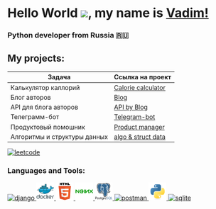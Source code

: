 # Hello World <img src="https://github.com/blackcater/blackcater/raw/main/images/Hi.gif" height="32"/>, my name is [Vadim!](https://github.com/VadimNT) 
### Python developer from Russia 🇷🇺

## My projects:

|  Задача | Ссылка на проект  |
| ------------ | ------------ |
| Калькулятор каллорий|  [Calorie calculator](https://github.com/VadimNT/hw_python_oop "Calorie calculator") |
|  Блог авторов |  [Blog](https://github.com/VadimNT/hw05_final  "Blog")|
|  API для блога авторов | [ API by Blog](https://github.com/VadimNT/yamdb_final "API CI/CD by Blog") |
|  Телеграмм-бот |   [Telegram-bot](https://github.com/VadimNT/homework_bot "Telegram-bot")|
|  Продуктовый помошник |[Product manager](https://github.com/VadimNT/foodgram-project-react "Product manager")|
|  Алгоритмы и структуры данных |[algo & struct data](https://github.com/VadimNT/algorithms "algo & struct data")|


<a href="https://leetcode.com/smile-nt/"><img src="https://assets.leetcode.com/static_assets/public/webpack_bundles/images/logo-dark.e99485d9b.svg" height=25 alt="leetcode"></a></br>
<h3 align="left">Languages and Tools:</h3>
<p align="left"> <a href="https://www.djangoproject.com/" target="_blank" rel="noreferrer"> <img src="https://cdn.worldvectorlogo.com/logos/django.svg" alt="django" width="40" height="40"/> </a> <a href="https://www.docker.com/" target="_blank" rel="noreferrer"> <img src="https://raw.githubusercontent.com/devicons/devicon/master/icons/docker/docker-original-wordmark.svg" alt="docker" width="40" height="40"/> </a> <a href="https://www.w3.org/html/" target="_blank" rel="noreferrer"> <img src="https://raw.githubusercontent.com/devicons/devicon/master/icons/html5/html5-original-wordmark.svg" alt="html5" width="40" height="40"/> </a> <a href="https://www.nginx.com" target="_blank" rel="noreferrer"> <img src="https://raw.githubusercontent.com/devicons/devicon/master/icons/nginx/nginx-original.svg" alt="nginx" width="40" height="40"/> </a> <a href="https://www.postgresql.org" target="_blank" rel="noreferrer"> <img src="https://raw.githubusercontent.com/devicons/devicon/master/icons/postgresql/postgresql-original-wordmark.svg" alt="postgresql" width="40" height="40"/> </a> <a href="https://postman.com" target="_blank" rel="noreferrer"> <img src="https://www.vectorlogo.zone/logos/getpostman/getpostman-icon.svg" alt="postman" width="40" height="40"/> </a> <a href="https://www.python.org" target="_blank" rel="noreferrer"> <img src="https://raw.githubusercontent.com/devicons/devicon/master/icons/python/python-original.svg" alt="python" width="40" height="40"/> </a><a href="https://www.sqlite.org/" target="_blank" rel="noreferrer"> <img src="https://www.vectorlogo.zone/logos/sqlite/sqlite-icon.svg" alt="sqlite" width="40" height="40"/> </a>  </p>
